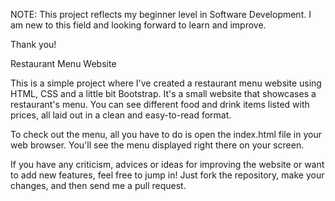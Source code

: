 NOTE: This project reflects my beginner level in Software Development. I am new to this field and looking forward to learn and improve.

Thank you!


Restaurant Menu Website

This is a simple project where I've created a restaurant menu website using HTML, CSS and a little bit Bootstrap. 
It's a small website that showcases a restaurant's menu. You can see different food and drink items listed with prices, all laid out in a clean and easy-to-read format.

To check out the menu, all you have to do is open the index.html file in your web browser. You'll see the menu displayed right there on your screen.

If you have any criticism, advices or ideas for improving the website or want to add new features, feel free to jump in! Just fork the repository, make your changes, and then send me a pull request.
 
